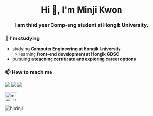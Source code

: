 <!--
**himinji/himinji** is a ✨ _special_ ✨ repository because its `README.md` (this file) appears on your GitHub profile.

Here are some ideas to get you started:

- 🔭 I’m currently working on ...
- 🌱 I’m currently learning ...
- 👯 I’m looking to collaborate on ...
- 🤔 I’m looking for help with ...
- 💬 Ask me about ...
- 📫 How to reach me: ...
- 😄 Pronouns: ...
- ⚡ Fun fact: ...
-->

<h1 align="center">Hi 👋, I'm Minji Kwon</h1>
<h3 align="center">I am third year Comp-eng student at Hongik University.</h3>

### 🌱 I'm studying
- studying **Computer Engineering at Hongik University**
  - learning **front-end development at Hongik GDSC**
- pursuing **a teaching certificate and exploring career options**
### 📫 How to reach me
<a href="hi21minji@gmail.com" target="_blank">
<img src="https://img.shields.io/badge/hi21minji@gmail.com-EA4335?style=flat-square&logo=Gmail&logoColor=white"/></a>
<a href="https://instagram.com/minji_rang" target="_blank">
<img src="https://img.shields.io/badge/Instagram-E4405F?style=flat-square&logo=Instagram&logoColor=white"/></a>
<a href="https://github.com/himinji" target="_blank">
<img src="https://img.shields.io/badge/Github-181717?style=flat-square&logo=Github&logoColor=white"/></a>


<p align="left">
<a href="https://instagram.com/minji_rang" target="blank"><img align="center" src="https://raw.githubusercontent.com/rahuldkjain/github-profile-readme-generator/master/src/images/icons/Social/instagram.svg" alt="minji_rang" height="30" width="40" /></a>
</p>

<p><img align="left" src="https://github-readme-stats.vercel.app/api/top-langs?username=himinji&show_icons=true&locale=en&layout=compact" alt="himinji" /></p>

